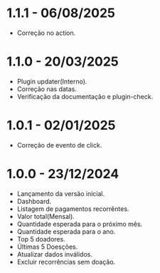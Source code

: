 # 1.1.1 - 06/08/2025
  * Correção no action.

# 1.1.0 - 20/03/2025
  * Plugin updater(Interno).
  * Correção nas datas.
  * Verificação da documentação e plugin-check.

# 1.0.1 - 02/01/2025
  * Correção de evento de click.

# 1.0.0 - 23/12/2024
  * Lançamento da versão inicial.
  * Dashboard.
  * Listagem de pagamentos recorrêntes.
  * Valor total(Mensal).
  * Quantidade esperada para o próximo mês.
  * Quantidade esperada para o ano.
  * Top 5 doadores.
  * Últimas 5 Doesções.
  * Atualizar dados inválidos.
  * Excluir recorrências sem doação.
